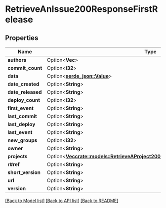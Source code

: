 # RetrieveAnIssue200ResponseFirstRelease

## Properties

Name | Type | Description | Notes
------------ | ------------- | ------------- | -------------
**authors** | Option<**Vec<String>**> |  | [optional]
**commit_count** | Option<**i32**> |  | [optional]
**data** | Option<[**serde_json::Value**](.md)> |  | [optional]
**date_created** | Option<**String**> |  | [optional]
**date_released** | Option<**String**> |  | [optional]
**deploy_count** | Option<**i32**> |  | [optional]
**first_event** | Option<**String**> |  | [optional]
**last_commit** | Option<**String**> |  | [optional]
**last_deploy** | Option<**String**> |  | [optional]
**last_event** | Option<**String**> |  | [optional]
**new_groups** | Option<**i32**> |  | [optional]
**owner** | Option<**String**> |  | [optional]
**projects** | Option<[**Vec<crate::models::RetrieveAProject200ResponseLatestReleaseProjectsInner>**](Retrieve_a_Project_200_response_latestRelease_projects_inner.md)> |  | [optional]
**r#ref** | Option<**String**> |  | [optional]
**short_version** | Option<**String**> |  | [optional]
**url** | Option<**String**> |  | [optional]
**version** | Option<**String**> |  | [optional]

[[Back to Model list]](../README.md#documentation-for-models) [[Back to API list]](../README.md#documentation-for-api-endpoints) [[Back to README]](../README.md)


